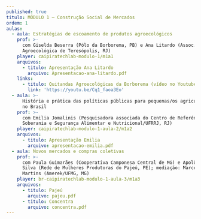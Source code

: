 ```yaml
---
published: true
titulo: MÓDULO 1 – Construção Social de Mercados
ordem: 1
aulas:
  - aula: Estratégias de escoamento de produtos agroecológicos
    prof: >-
      com Giselda Beserra (Pólo da Borborema, PB) e Ana Litardo (Assoc.
      Agroecológica de Teresópolis, RJ)
    player: caipiratechlab-modulo-1/m1a1
    arquivos:
      - titulo: Apresentação Ana Litardo
        arquivo: Apresentacao-ana-litardo.pdf
    links:
      - titulo: Quitandas Agroecológicas da Borborema (vídeo no Youtube)
        link: 'https://youtu.be/Cq1_faoa3Eo'
  - aula: >-
      História e prática das políticas públicas para pequenas/os agricultoras/es
      no Brasil
    prof: >-
      com Emilia Jomalinis (Pesquisadora associada do Centro de Referência em
      Soberania e Segurança Alimentar e Nutricional/UFRRJ, RJ)
    player: caipiratechlab-modulo-1-aula-2/m1a2
    arquivos:
      - titulo: Apresentação Emilia
        arquivo: apresentacao-emilia.pdf
  - aula: Novos mercados e compras coletivas
    prof: >-
      com Paula Guimarães (Cooperativa Camponesa Central de MG) e Apolônia da
      Silva (Rede de Mulheres Produtoras do Pajeú, PE); mediação: Marcela
      Martins (Amerek/UFMG, MG)
    player: br-caipiratechlab-modulo-1-aula-3/m1a3
    arquivos:
      - titulo: Pajeú
        arquivo: pajeu.pdf
      - titulo: Concentra
        arquivo: concentra.pdf
---
```

